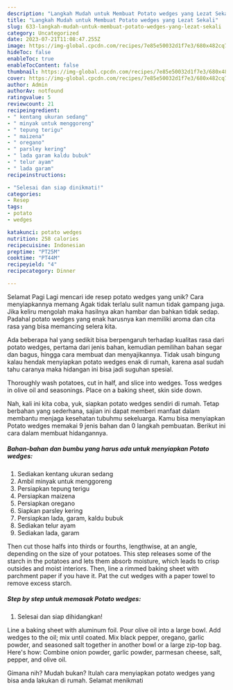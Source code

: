 ```yaml
---
description: "Langkah Mudah untuk Membuat Potato wedges yang Lezat Sekali"
title: "Langkah Mudah untuk Membuat Potato wedges yang Lezat Sekali"
slug: 633-langkah-mudah-untuk-membuat-potato-wedges-yang-lezat-sekali
category: Uncategorized
date: 2023-07-21T11:08:47.255Z
image: https://img-global.cpcdn.com/recipes/7e85e50032d1f7e3/680x482cq70/potato-wedges-foto-resep-utama.jpg
hideToc: false
enableToc: true
enableTocContent: false
thumbnail: https://img-global.cpcdn.com/recipes/7e85e50032d1f7e3/680x482cq70/potato-wedges-foto-resep-utama.jpg
cover: https://img-global.cpcdn.com/recipes/7e85e50032d1f7e3/680x482cq70/potato-wedges-foto-resep-utama.jpg
author: Admin
authorAv: notfound
ratingvalue: 5
reviewcount: 21
recipeingredient:
- " kentang ukuran sedang"
- " minyak untuk menggoreng"
- " tepung terigu"
- " maizena"
- " oregano"
- " parsley kering"
- " lada garam kaldu bubuk"
- " telur ayam"
- " lada garam"
recipeinstructions:

- "Selesai dan siap dinikmati!"
categories:
- Resep
tags:
- potato
- wedges

katakunci: potato wedges 
nutrition: 258 calories
recipecuisine: Indonesian
preptime: "PT25M"
cooktime: "PT44M"
recipeyield: "4"
recipecategory: Dinner

---
```



Selamat Pagi Lagi mencari ide resep potato wedges yang unik? Cara menyiapkannya memang Agak tidak terlalu sulit namun tidak gampang juga. Jika keliru mengolah maka hasilnya akan hambar dan bahkan tidak sedap. Padahal potato wedges yang enak harusnya kan memiliki aroma dan cita rasa yang bisa memancing selera kita.


Ada beberapa hal yang sedikit bisa berpengaruh terhadap kualitas rasa dari potato wedges, pertama dari jenis bahan, kemudian pemilihan bahan segar dan bagus, hingga cara membuat dan menyajikannya. Tidak usah bingung kalau hendak menyiapkan potato wedges enak di rumah, karena asal sudah tahu caranya maka hidangan ini bisa jadi suguhan spesial.

Thoroughly wash potatoes, cut in half, and slice into wedges. Toss wedges in olive oil and seasonings. Place on a baking sheet, skin side down.


Nah, kali ini kita coba, yuk, siapkan potato wedges sendiri di rumah. Tetap berbahan yang sederhana, sajian ini dapat memberi manfaat dalam membantu menjaga kesehatan tubuhmu sekeluarga. Kamu bisa menyiapkan Potato wedges memakai 9 jenis bahan dan 0 langkah pembuatan. Berikut ini cara dalam membuat hidangannya.

<!--inarticleads1-->

##### Bahan-bahan dan bumbu yang harus ada untuk menyiapkan Potato wedges:

1. Sediakan  kentang ukuran sedang
1. Ambil  minyak untuk menggoreng
1. Persiapkan  tepung terigu
1. Persiapkan  maizena
1. Persiapkan  oregano
1. Siapkan  parsley kering
1. Persiapkan  lada, garam, kaldu bubuk
1. Sediakan  telur ayam
1. Sediakan  lada, garam


Then cut those halfs into thirds or fourths, lengthwise, at an angle, depending on the size of your potatoes. This step releases some of the starch in the potatoes and lets them absorb moisture, which leads to crisp outsides and moist interiors. Then, line a rimmed baking sheet with parchment paper if you have it. Pat the cut wedges with a paper towel to remove excess starch. 

<!--inarticleads2-->

##### Step by step untuk memasak Potato wedges:


1. Selesai dan siap dihidangkan!

Line a baking sheet with aluminum foil. Pour olive oil into a large bowl. Add wedges to the oil; mix until coated. Mix black pepper, oregano, garlic powder, and seasoned salt together in another bowl or a large zip-top bag. Here&#39;s how: Combine onion powder, garlic powder, parmesan cheese, salt, pepper, and olive oil. 

Gimana nih? Mudah bukan? Itulah cara menyiapkan potato wedges yang bisa anda lakukan di rumah. Selamat menikmati

